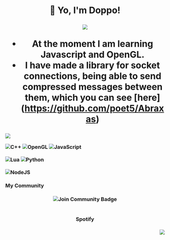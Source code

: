 <h1 div align="center"> 👏 Yo, I'm Doppo!</div> 

![](https://dcbadge.vercel.app/api/shield/801464843538268210)

- At the moment I am learning Javascript and OpenGL.
- I have made a library for socket connections, being able to send compressed messages between them, which you can see [here] (https://github.com/poet5/Abraxas)

<h3 div align="left"> <img src= "https://github-readme-stats.vercel.app/api?username=poet5&show_icons=false"  /></div>

![C++](https://img.shields.io/badge/c++-%2300599C.svg?style=for-the-badge&logo=c%2B%2B&logoColor=white)
![OpenGL](https://img.shields.io/badge/OpenGL-%23FFFFFF.svg?style=for-the-badge&logo=opengl)
![JavaScript](https://img.shields.io/badge/javascript-%23323330.svg?style=for-the-badge&logo=javascript&logoColor=%23F7DF1E)
<br></br>
![Lua](https://img.shields.io/badge/lua-%232C2D72.svg?style=for-the-badge&logo=lua&logoColor=white)
![Python](https://img.shields.io/badge/python-3670A0?style=for-the-badge&logo=python&logoColor=ffdd54)
<br></br>
![NodeJS](https://img.shields.io/badge/node.js-6DA55F?style=for-the-badge&logo=node.js&logoColor=white)


### My Community


<h3 div align="center" href="https://discord.gg/47qvjzfpB5"><img src="https://img.shields.io/discord/733027681184251937.svg?style=for-the-badge&label=Join%20Community&color=7289DA" alt="Join Community Badge"/></div>
<br></br>

 <h3 div align="center"> Spotify </div>

<h3 div align="right"> <img src= "https://novatorem-j4iwtdeag-poet5.vercel.app/api/spotify"  /></div>












